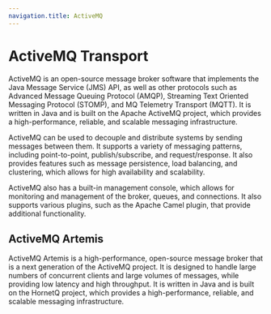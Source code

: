 ```yaml
---
navigation.title: ActiveMQ
---
```


# ActiveMQ Transport

ActiveMQ is an open-source message broker software that implements the Java Message Service (JMS) API, as well as other protocols such as Advanced Message Queuing Protocol (AMQP), Streaming Text Oriented Messaging Protocol (STOMP), and MQ Telemetry Transport (MQTT). It is written in Java and is built on the Apache ActiveMQ project, which provides a high-performance, reliable, and scalable messaging infrastructure.

ActiveMQ can be used to decouple and distribute systems by sending messages between them. It supports a variety of messaging patterns, including point-to-point, publish/subscribe, and request/response. It also provides features such as message persistence, load balancing, and clustering, which allows for high availability and scalability.

ActiveMQ also has a built-in management console, which allows for monitoring and management of the broker, queues, and connections. It also supports various plugins, such as the Apache Camel plugin, that provide additional functionality.

## ActiveMQ Artemis

ActiveMQ Artemis is a high-performance, open-source message broker that is a next generation of the ActiveMQ project. It is designed to handle large numbers of concurrent clients and large volumes of messages, while providing low latency and high throughput. It is written in Java and is built on the HornetQ project, which provides a high-performance, reliable, and scalable messaging infrastructure.

